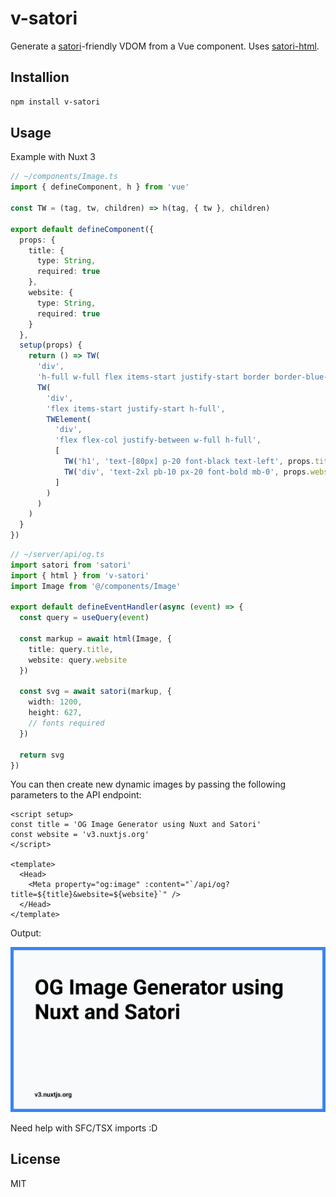 # v-satori

Generate a [satori](https://github.com/vercel/satori)-friendly VDOM from a Vue component. Uses [satori-html](https://github.com/natemoo-re/satori-html).

## Installion

```bash
npm install v-satori
```

## Usage

Example with Nuxt 3

```ts
// ~/components/Image.ts
import { defineComponent, h } from 'vue'

const TW = (tag, tw, children) => h(tag, { tw }, children)

export default defineComponent({
  props: {
    title: {
      type: String,
      required: true
    },
    website: {
      type: String,
      required: true
    }
  },
  setup(props) {
    return () => TW(
      'div',
      'h-full w-full flex items-start justify-start border border-blue-500 border-[12px] bg-gray-50',
      TW(
        'div',
        'flex items-start justify-start h-full',
        TWElement(
          'div',
          'flex flex-col justify-between w-full h-full',
          [
            TW('h1', 'text-[80px] p-20 font-black text-left', props.title),
            TW('div', 'text-2xl pb-10 px-20 font-bold mb-0', props.website)
          ]
        )
      )
    )
  }
})
```

```ts
// ~/server/api/og.ts
import satori from 'satori'
import { html } from 'v-satori'
import Image from '@/components/Image'

export default defineEventHandler(async (event) => {
  const query = useQuery(event)

  const markup = await html(Image, {
    title: query.title,
    website: query.website
  })

  const svg = await satori(markup, {
    width: 1200,
    height: 627,
    // fonts required
  })

  return svg
})
```

You can then create new dynamic images by passing the following parameters to the API endpoint:

```vue
<script setup>
const title = 'OG Image Generator using Nuxt and Satori'
const website = 'v3.nuxtjs.org'
</script>

<template>
  <Head>
    <Meta property="og:image" :content="`/api/og?title=${title}&website=${website}`" />
  </Head>
</template>
```

Output:

<img src="og.svg" />

Need help with SFC/TSX imports :D

## License

MIT
